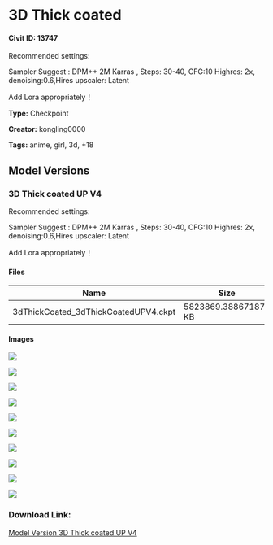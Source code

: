 # 3D Thick coated

#### Civit ID: 13747

<p>Recommended settings:</p><p>Sampler Suggest : DPM++ 2M Karras , Steps: 30-40, CFG:10 Highres: 2x, denoising:0.6,Hires upscaler: Latent</p><p>Add Lora appropriately！</p>

**Type:** Checkpoint

**Creator:** kongling0000

**Tags:** anime, girl, 3d, +18

## Model Versions

### 3D Thick coated UP V4

<p>Recommended settings:</p><p>Sampler Suggest : DPM++ 2M Karras , Steps: 30-40, CFG:10 Highres: 2x, denoising:0.6,Hires upscaler: Latent</p><p>Add Lora appropriately！</p>

#### Files

| Name | Size | Type | Format | Download Url | AutoV1 | AutoV2 | SHA256 | CRC32 | BLAKE3 |
| --- | --- | --- | --- | --- | --- | --- | --- | --- | --- |
| 3dThickCoated_3dThickCoatedUPV4.ckpt | 5823869.388671875 KB | Model | PickleTensor | https://civitai.com/api/download/models/25080 | 6CC9B638 | C997E75BF2 | C997E75BF27C59EEC19EFCC37D087829EAB632C32B765EB7C248E20C20FC5F9A | 0B875723 | 9AF6AA13A951A3B77717F3F536CBE05B3AF62915414C433159FD175E0A5AC602 |

#### Images

<p><img src="https://image.civitai.com/xG1nkqKTMzGDvpLrqFT7WA/c744de47-f9cb-4e2c-8851-ba6439e99cc2/width=450/735533.jpeg" /></p>

<p><img src="https://image.civitai.com/xG1nkqKTMzGDvpLrqFT7WA/9aa091a4-d247-4d37-8cfd-fc64a553be3a/width=450/736124.jpeg" /></p>

<p><img src="https://image.civitai.com/xG1nkqKTMzGDvpLrqFT7WA/703ec0b5-5cd9-4377-9a19-6d38e427ff00/width=450/370235.jpeg" /></p>

<p><img src="https://image.civitai.com/xG1nkqKTMzGDvpLrqFT7WA/2894d880-8305-4310-5c44-46ce4f098600/width=450/378538.jpeg" /></p>

<p><img src="https://image.civitai.com/xG1nkqKTMzGDvpLrqFT7WA/183d7784-f36b-4a42-8466-c65e19b3bb00/width=450/384596.jpeg" /></p>

<p><img src="https://image.civitai.com/xG1nkqKTMzGDvpLrqFT7WA/e862e552-372e-4474-a103-e363d2ed1c00/width=450/384622.jpeg" /></p>

<p><img src="https://image.civitai.com/xG1nkqKTMzGDvpLrqFT7WA/1ac10a0b-7b04-48a2-f1c4-b34822d47a00/width=450/384799.jpeg" /></p>

<p><img src="https://image.civitai.com/xG1nkqKTMzGDvpLrqFT7WA/f7e2ae64-cc6d-4eaa-5741-786f3867e400/width=450/370595.jpeg" /></p>

<p><img src="https://image.civitai.com/xG1nkqKTMzGDvpLrqFT7WA/e738cf77-e375-4fe8-a321-98210b1a7600/width=450/370618.jpeg" /></p>

<p><img src="https://image.civitai.com/xG1nkqKTMzGDvpLrqFT7WA/23d919f9-c374-48c2-a87f-c921dd8a5400/width=450/378539.jpeg" /></p>

### Download Link:

[Model Version 3D Thick coated UP V4](https://civitai.com/api/download/models/25080)

